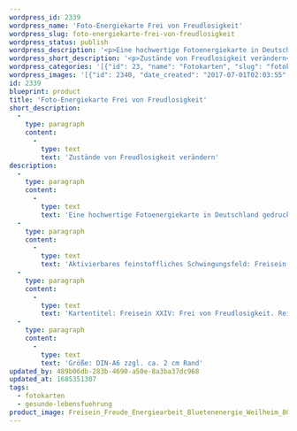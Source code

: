 ```yaml
---
wordpress_id: 2339
wordpress_name: 'Foto-Energiekarte Frei von Freudlosigkeit'
wordpress_slug: foto-energiekarte-frei-von-freudlosigkeit
wordpress_status: publish
wordpress_description: '<p>Eine hochwertige Fotoenergiekarte in Deutschland gedruckt und in Handarbeit laminiert.  Sie ist in Postkartengröße (DIN-A6) gut zu transportieren und kann auch auf den Körper aufgelegt werden.</p><p>Aktivierbares feinstoffliches Schwingungsfeld: Freisein - Freude - Stabilisierter Zustand. Freiheit gewinnen von inneren Zuständen der Freudlosigkeit, des Fehlens von Freudeempfindungen. Freude als stabilisierten inneren Zustand erleben.</p><p>Kartentitel: Freisein XXIV: Frei von Freudlosigkeit. Reihe: Freisein. Schwingung: Orange</p><p>Größe: DIN-A6 zzgl. ca. 2 cm Rand<br />Andere Formate sind individuell für Sie innerhalb weniger Tage herstellbar. Bitte kontaktieren Sie uns hierfür unter <a href="mailto:info@elvedenverlag.de">info@elvedenverlag.de</a>.</p><p><a href="https://my.feenbaum.de/anwendung-energiebilder-foto-laminiert/">Anwendungshinweise</a>      <a href="https://my.feenbaum.de/produktinformationen-fotokarten/">Produktinformationen</a></p>'
wordpress_short_description: '<p>Zustände von Freudlosigkeit verändern<br /><em>Hinweis: Das Wasserzeichen „Elveden Verlag Energiebild“ wird nicht mit gedruckt</em></p>'
wordpress_categories: '[{"id": 23, "name": "Fotokarten", "slug": "fotokarten"}, {"id": 38, "name": "Gesunde Lebensf\u00fchrung", "slug": "gesunde-lebensfuehrung"}]'
wordpress_images: '[{"id": 2340, "date_created": "2017-07-01T02:03:55", "date_created_gmt": "2017-06-30T22:03:55", "date_modified": "2017-07-01T02:03:55", "date_modified_gmt": "2017-06-30T22:03:55", "src": "https://my.feenbaum.de/wp-content/uploads/2017/06/Freisein_Freude_Energiearbeit_Bluetenenergie_Weilheim_800W1.jpg", "name": "Freisein_Freude_Energiearbeit_Bluetenenergie_Weilheim_800W1", "alt": ""}]'
id: 2339
blueprint: product
title: 'Foto-Energiekarte Frei von Freudlosigkeit'
short_description:
  -
    type: paragraph
    content:
      -
        type: text
        text: 'Zustände von Freudlosigkeit verändern'
description:
  -
    type: paragraph
    content:
      -
        type: text
        text: 'Eine hochwertige Fotoenergiekarte in Deutschland gedruckt und in Handarbeit laminiert.  Sie ist in Postkartengröße (DIN-A6) gut zu transportieren und kann auch auf den Körper aufgelegt werden.'
  -
    type: paragraph
    content:
      -
        type: text
        text: 'Aktivierbares feinstoffliches Schwingungsfeld: Freisein - Freude - Stabilisierter Zustand. Freiheit gewinnen von inneren Zuständen der Freudlosigkeit, des Fehlens von Freudeempfindungen. Freude als stabilisierten inneren Zustand erleben.'
  -
    type: paragraph
    content:
      -
        type: text
        text: 'Kartentitel: Freisein XXIV: Frei von Freudlosigkeit. Reihe: Freisein. Schwingung: Orange'
  -
    type: paragraph
    content:
      -
        type: text
        text: 'Größe: DIN-A6 zzgl. ca. 2 cm Rand'
updated_by: 489b06db-283b-4690-a50e-8a3ba37dc968
updated_at: 1685351307
tags:
  - fotokarten
  - gesunde-lebensfuehrung
product_image: Freisein_Freude_Energiearbeit_Bluetenenergie_Weilheim_800W1.jpg
---
```

